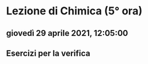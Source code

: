 # Lezione di Chimica (5° ora)

## giovedì 29 aprile 2021, 12:05:00
## Esercizi per la verifica

<!--stackedit_data:
eyJoaXN0b3J5IjpbNjIxOTgzNzI4XX0=
-->